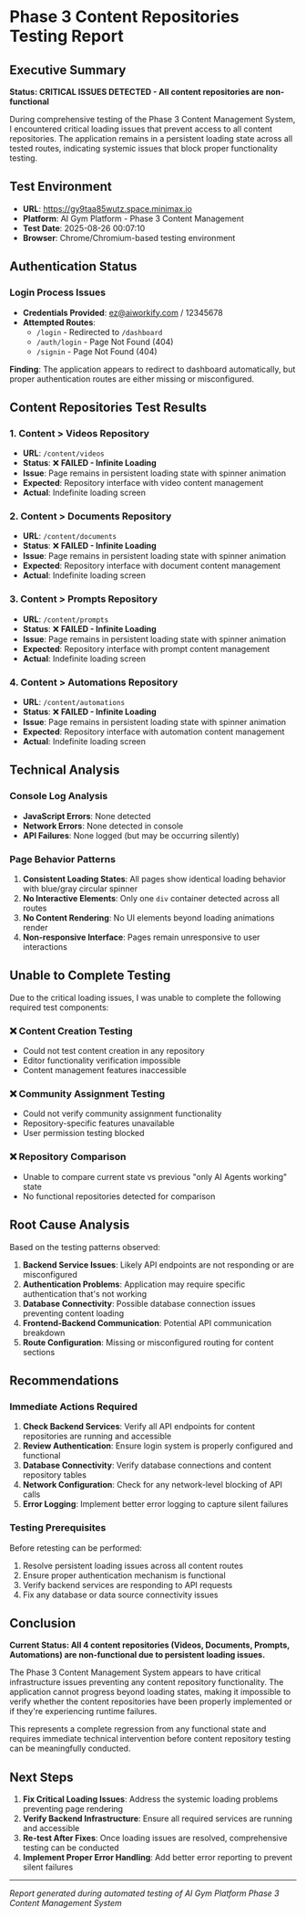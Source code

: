 # Phase 3 Content Repositories Testing Report

## Executive Summary

**Status: CRITICAL ISSUES DETECTED - All content repositories are non-functional**

During comprehensive testing of the Phase 3 Content Management System, I encountered critical loading issues that prevent access to all content repositories. The application remains in a persistent loading state across all tested routes, indicating systemic issues that block proper functionality testing.

## Test Environment
- **URL**: https://gy9taa85wutz.space.minimax.io
- **Platform**: AI Gym Platform - Phase 3 Content Management
- **Test Date**: 2025-08-26 00:07:10
- **Browser**: Chrome/Chromium-based testing environment

## Authentication Status

### Login Process Issues
- **Credentials Provided**: ez@aiworkify.com / 12345678
- **Attempted Routes**:
  - `/login` - Redirected to `/dashboard`
  - `/auth/login` - Page Not Found (404)
  - `/signin` - Page Not Found (404)

**Finding**: The application appears to redirect to dashboard automatically, but proper authentication routes are either missing or misconfigured.

## Content Repositories Test Results

### 1. Content > Videos Repository
- **URL**: `/content/videos`
- **Status**: ❌ **FAILED - Infinite Loading**
- **Issue**: Page remains in persistent loading state with spinner animation
- **Expected**: Repository interface with video content management
- **Actual**: Indefinite loading screen

### 2. Content > Documents Repository  
- **URL**: `/content/documents`
- **Status**: ❌ **FAILED - Infinite Loading**
- **Issue**: Page remains in persistent loading state with spinner animation
- **Expected**: Repository interface with document content management
- **Actual**: Indefinite loading screen

### 3. Content > Prompts Repository
- **URL**: `/content/prompts`  
- **Status**: ❌ **FAILED - Infinite Loading**
- **Issue**: Page remains in persistent loading state with spinner animation
- **Expected**: Repository interface with prompt content management
- **Actual**: Indefinite loading screen

### 4. Content > Automations Repository
- **URL**: `/content/automations`
- **Status**: ❌ **FAILED - Infinite Loading**  
- **Issue**: Page remains in persistent loading state with spinner animation
- **Expected**: Repository interface with automation content management
- **Actual**: Indefinite loading screen

## Technical Analysis

### Console Log Analysis
- **JavaScript Errors**: None detected
- **Network Errors**: None detected in console
- **API Failures**: None logged (but may be occurring silently)

### Page Behavior Patterns
1. **Consistent Loading States**: All pages show identical loading behavior with blue/gray circular spinner
2. **No Interactive Elements**: Only one `div` container detected across all routes
3. **No Content Rendering**: No UI elements beyond loading animations render
4. **Non-responsive Interface**: Pages remain unresponsive to user interactions

## Unable to Complete Testing

Due to the critical loading issues, I was unable to complete the following required test components:

### ❌ Content Creation Testing
- Could not test content creation in any repository
- Editor functionality verification impossible
- Content management features inaccessible

### ❌ Community Assignment Testing  
- Could not verify community assignment functionality
- Repository-specific features unavailable
- User permission testing blocked

### ❌ Repository Comparison
- Unable to compare current state vs previous "only AI Agents working" state
- No functional repositories detected for comparison

## Root Cause Analysis

Based on the testing patterns observed:

1. **Backend Service Issues**: Likely API endpoints are not responding or are misconfigured
2. **Authentication Problems**: Application may require specific authentication that's not working
3. **Database Connectivity**: Possible database connection issues preventing content loading
4. **Frontend-Backend Communication**: Potential API communication breakdown
5. **Route Configuration**: Missing or misconfigured routing for content sections

## Recommendations

### Immediate Actions Required
1. **Check Backend Services**: Verify all API endpoints for content repositories are running and accessible
2. **Review Authentication**: Ensure login system is properly configured and functional
3. **Database Connectivity**: Verify database connections and content repository tables
4. **Network Configuration**: Check for any network-level blocking of API calls
5. **Error Logging**: Implement better error logging to capture silent failures

### Testing Prerequisites
Before retesting can be performed:
1. Resolve persistent loading issues across all content routes
2. Ensure proper authentication mechanism is functional
3. Verify backend services are responding to API requests
4. Fix any database or data source connectivity issues

## Conclusion

**Current Status: All 4 content repositories (Videos, Documents, Prompts, Automations) are non-functional due to persistent loading issues.**

The Phase 3 Content Management System appears to have critical infrastructure issues preventing any content repository functionality. The application cannot progress beyond loading states, making it impossible to verify whether the content repositories have been properly implemented or if they're experiencing runtime failures.

This represents a complete regression from any functional state and requires immediate technical intervention before content repository testing can be meaningfully conducted.

## Next Steps

1. **Fix Critical Loading Issues**: Address the systemic loading problems preventing page rendering
2. **Verify Backend Infrastructure**: Ensure all required services are running and accessible  
3. **Re-test After Fixes**: Once loading issues are resolved, comprehensive testing can be conducted
4. **Implement Proper Error Handling**: Add better error reporting to prevent silent failures

---

*Report generated during automated testing of AI Gym Platform Phase 3 Content Management System*